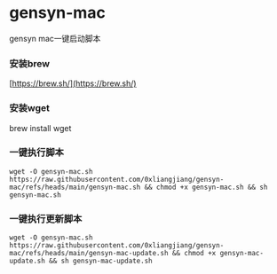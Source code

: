 # gensyn-mac
gensyn mac一键启动脚本

### 安装brew

[https://brew.sh/](https://brew.sh/)

### 安装wget

brew install wget

### 一键执行脚本

```shell
wget -O gensyn-mac.sh https://raw.githubusercontent.com/0xliangjiang/gensyn-mac/refs/heads/main/gensyn-mac.sh && chmod +x gensyn-mac.sh && sh gensyn-mac.sh
```


### 一键执行更新脚本

```shell
wget -O gensyn-mac.sh https://raw.githubusercontent.com/0xliangjiang/gensyn-mac/refs/heads/main/gensyn-mac-update.sh && chmod +x gensyn-mac-update.sh && sh gensyn-mac-update.sh
```


